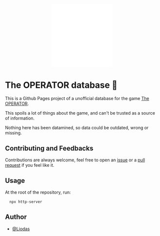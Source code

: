 <div align="center">
    <img src="images/fdi_logo.png" width="200px" />
</div>

# The OPERATOR database 🎩

This is a Github Pages project of a unofficial database for the game [The OPERATOR](https://store.steampowered.com/app/1771980/The_Operator/).

This spoils a lot of things about the game, and can't be trusted as a source of information. 

Nothing here has been datamined, so data could be outdated, wrong or missing.

## Contributing and Feedbacks

Contributions are always welcome, feel free to open an [issue](https://github.com/TheOperatorDB/TheOperatorDB.github.io/issues) or a [pull request](https://github.com/TheOperatorDB/TheOperatorDB.github.io/pulls) if you feel like it.

## Usage

At the root of the repository, run:

```bash
  npx http-server
```

## Author

- [@Liodas](https://www.github.com/liodas)

